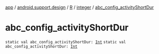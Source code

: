 [app](../../../index.md) / [android.support.design](../../index.md) / [R](../index.md) / [integer](index.md) / [abc_config_activityShortDur](./abc_config_activity-short-dur.md)

# abc_config_activityShortDur

`static val abc_config_activityShortDur: `[`Int`](https://kotlinlang.org/api/latest/jvm/stdlib/kotlin/-int/index.html)
`static val abc_config_activityShortDur: `[`Int`](https://kotlinlang.org/api/latest/jvm/stdlib/kotlin/-int/index.html)